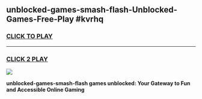 
## unblocked-games-smash-flash-Unblocked-Games-Free-Play #kvrhq
<h3>
<a href="https://us.freeplayer.one?title=unblocked-games-smash-flash&ref=9M">CLICK TO PLAY</a></h3>
<hr>

<h3>
<a href="https://us.freeplayer.one?title=unblocked-games-smash-flash&ref=9M">CLICK 2 PLAY</a>
  
</h3>

<a href="https://us.freeplayer.one?title=unblocked-games-smash-flash&ref=9M"><img src="https://clearcache.store/games.png"></a>


**unblocked-games-smash-flash games unblocked: Your Gateway to Fun and Accessible Online Gaming**
